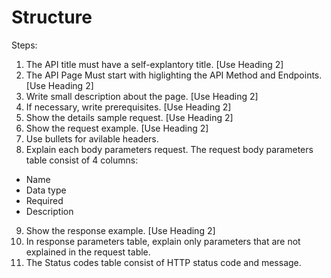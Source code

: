 # Structure

Steps:
1. The API title must have a self-explantory title. [Use Heading 2]
2. The API Page Must start with higlighting the API Method and Endpoints. [Use Heading 2]
3. Write small description about the page. [Use Heading 2]
4. If necessary, write prerequisites. [Use Heading 2]
5. Show the details sample request. [Use Heading 2]
6. Show the request example. [Use Heading 2]
7. Use bullets for avilable headers.
8. Explain each body parameters request. The request body parameters table consist of 4 columns:
  - Name
  - Data type
  - Required
  - Description
 9. Show the response example. [Use Heading 2]
 10. In response parameters table, explain only parameters that are not explained in the request table.
 11. The Status codes table consist of HTTP status code and message.
